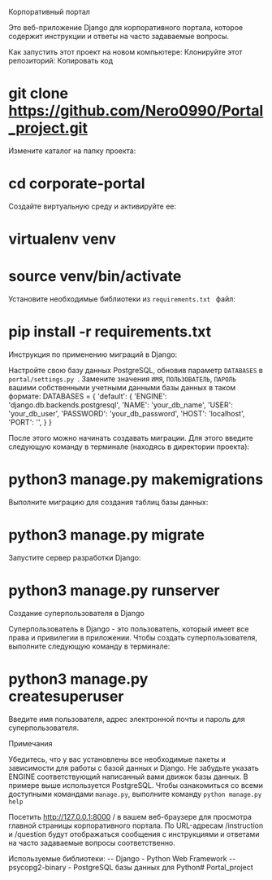 Корпоративный портал

Это веб-приложение Django для корпоративного портала, которое содержит инструкции и ответы на часто задаваемые вопросы.

Как запустить этот проект на новом компьютере:
Клонируйте этот репозиторий:
Копировать код

# git clone https://github.com/Nero0990/Portal_project.git

Измените каталог на папку проекта:

# cd corporate-portal

Создайте виртуальную среду и активируйте ее:

# virtualenv venv

# source venv/bin/activate

Установите необходимые библиотеки из `requirements.txt ` файл:

# pip install -r requirements.txt

Инструкция по применению миграций в Django:

Настройте свою базу данных PostgreSQL, обновив параметр `DATABASES` в `portal/settings.py `. Замените значения `ИМЯ`, `ПОЛЬЗОВАТЕЛЬ`, `ПАРОЛЬ` вашими собственными учетными данными базы данных в таком формате:
DATABASES = {
'default': {
'ENGINE': 'django.db.backends.postgresql',
'NAME': 'your_db_name',
'USER': 'your_db_user',
'PASSWORD': 'your_db_password',
'HOST': 'localhost',
'PORT': '',
}
}

После этого можно начинать создавать миграции. Для этого введите следующую команду в терминале (находясь в директории проекта):

# python3 manage.py makemigrations

Выполните миграцию для создания таблиц базы данных:

# python3 manage.py migrate

Запустите сервер разработки Django:

# python3 manage.py runserver

Создание суперпользователя в Django

Суперпользователь в Django - это пользователь, который имеет все права и привилегии в приложении. Чтобы создать суперпользователя, выполните следующую команду в терминале:

# python3 manage.py createsuperuser

Введите имя пользователя, адрес электронной почты и пароль для суперпользователя.

Примечания

Убедитесь, что у вас установлены все необходимые пакеты и зависимости для работы с базой данных и Django.
Не забудьте указать ENGINE соответствующий написанный вами движок базы данных. В примере выше используется PostgreSQL.
Чтобы ознакомиться со всеми доступными командами `manage.py`, выполните команду `python manage.py help`

Посетить http://127.0.0.1:8000 / в вашем веб-браузере для просмотра главной страницы корпоративного портала. По URL-адресам /instruction и /question будут отображаться сообщения с инструкциями и ответами на часто задаваемые вопросы соответственно.

Используемые библиотеки:
-- Django - Python Web Framework
-- psycopg2-binary - PostgreSQL базы данных для Python# Portal_project
